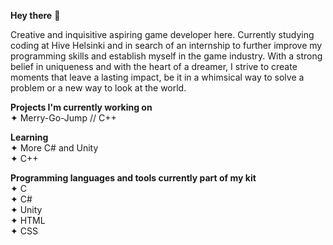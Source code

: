 <b>Hey there</b> 👻

Creative and inquisitive aspiring game developer here. Currently studying coding at Hive Helsinki and in search of an internship to further improve my programming skills and establish myself in the game industry. With a strong belief in uniqueness and with the heart of a dreamer, I strive to create moments that leave a lasting impact, be it in a whimsical way to solve a problem or a new way to look at the world. 

<b>Projects I'm currently working on </b></br>
✦ Merry-Go-Jump // C++

<b>Learning </b></br>
✦ More C# and Unity </br>
✦ C++ </br>

<b>Programming languages and tools currently part of my kit </b></br>
✦ C </br>
✦ C# </br>
✦ Unity </br>
✦ HTML </br>
✦ CSS </br>
